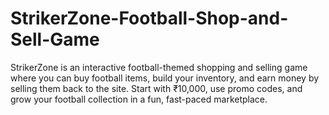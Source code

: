 # StrikerZone-Football-Shop-and-Sell-Game
StrikerZone is an interactive football-themed shopping and selling game where you can buy football items, build your inventory, and earn money by selling them back to the site. Start with ₹10,000, use promo codes, and grow your football collection in a fun, fast-paced marketplace.
